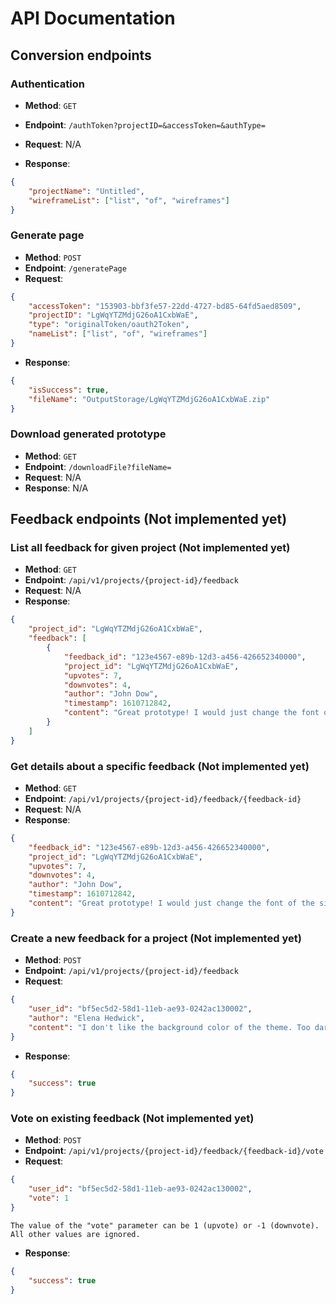 # API Documentation

## Conversion endpoints

### Authentication

- **Method**: ``GET``
- **Endpoint**: ``/authToken?projectID=&accessToken=&authType=``
- **Request**:  N/A

- **Response**: 

```json
{
    "projectName": "Untitled",
    "wireframeList": ["list", "of", "wireframes"]
}
```

### Generate page

- **Method**: `POST`
- **Endpoint**: ``/generatePage``
- **Request**: 

```json
{
    "accessToken": "153903-bbf3fe57-22dd-4727-bd85-64fd5aed8509",
    "projectID": "LgWqYTZMdjG26oA1CxbWaE",
    "type": "originalToken/oauth2Token",
    "nameList": ["list", "of", "wireframes"]
}
```

- **Response**:

```json
{
    "isSuccess": true,
    "fileName": "OutputStorage/LgWqYTZMdjG26oA1CxbWaE.zip"
}
```

### Download generated prototype

- **Method**: ``GET``
- **Endpoint**: ``/downloadFile?fileName=``
- **Request**: N/A
- **Response**: N/A


## Feedback endpoints (Not implemented yet)
### List all feedback for given project (Not implemented yet)
- **Method**: ``GET``
- **Endpoint**: ``/api/v1/projects/{project-id}/feedback``
- **Request**: N/A
- **Response**:
```json
{
    "project_id": "LgWqYTZMdjG26oA1CxbWaE",
    "feedback": [
        {
            "feedback_id": "123e4567-e89b-12d3-a456-426652340000",
            "project_id": "LgWqYTZMdjG26oA1CxbWaE",
            "upvotes": 7,
            "downvotes": 4,
            "author": "John Dow",
            "timestamp": 1610712842,
            "content": "Great prototype! I would just change the font of the sidebar."
        }
    ] 
}
```

### Get details about a specific feedback (Not implemented yet)
- **Method**: ``GET``
- **Endpoint**: ``/api/v1/projects/{project-id}/feedback/{feedback-id}``
- **Request**: N/A
- **Response**:
```json
{
    "feedback_id": "123e4567-e89b-12d3-a456-426652340000",
    "project_id": "LgWqYTZMdjG26oA1CxbWaE",
    "upvotes": 7,
    "downvotes": 4,
    "author": "John Dow",
    "timestamp": 1610712842,
    "content": "Great prototype! I would just change the font of the sidebar."
}
```

### Create a new feedback for a project (Not implemented yet)
- **Method**: ``POST``
- **Endpoint**: ``/api/v1/projects/{project-id}/feedback``
- **Request**:
```json
{
    "user_id": "bf5ec5d2-58d1-11eb-ae93-0242ac130002",
    "author": "Elena Hedwick",
    "content": "I don't like the background color of the theme. Too dark."
}
```
- **Response**:
```json
{
    "success": true
}
```

### Vote on existing feedback (Not implemented yet)
- **Method**: ``POST``
- **Endpoint**: ``/api/v1/projects/{project-id}/feedback/{feedback-id}/vote``
- **Request**:
```json
{
    "user_id": "bf5ec5d2-58d1-11eb-ae93-0242ac130002",
    "vote": 1
}
```
```warning
The value of the "vote" parameter can be 1 (upvote) or -1 (downvote). All other values are ignored.
```
- **Response**:
```json
{
    "success": true
}
```

